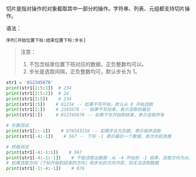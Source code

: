 切片是指对操作的对象截取其中一部分的操作。字符串、列表、元组都支持切片操作。

语法：

```pyton
序列[开始位置下标:结束位置下标:步长]
```

> 注意：
>
> 1. 不包含结束位置下班对应的数据，正负整数均可以。
> 2. 步长是选取间隔，正负整数均可，默认步长为 1。

```python
str1 = '012345678'
print(str1[2:5:1])  # 234
print(str1[2:5:2])  # 24
print(str1[2:5])    # 234
print(str1[:5])    # 01234 -- 如果不写开始，默认从 0 开始选取
print(str1[2:])    # 2345678 -- 如果不写结束，表示选取到最后
print(str1[:])     # 012345678 -- 如果不写开始和结束，表示选取所有

# 负数测试
print(str1[::-1])    # 876543210 -- 如果步长为负数，表示倒序选取
print(str1[-4:-1])    # 567 -- 下标 -1 表示最后一个数据，依次向前类推

# 终极测试
print(str1[-4:-1:1])    # 567
print(str1[-4:-1:-1])    # 不能选取出数据：从 -4 开始到 -1 结束，选取方向为从左到右，但是 -1 步长，表示从右到左选取
# 如果选取方向（下标开始到结束的方向）和步长的方向冲突，则无法选取数据
print(str1[-1:-4:-1])    # 876
```

